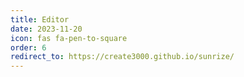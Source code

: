 ```yaml
---
title: Editor
date: 2023-11-20
icon: fas fa-pen-to-square
order: 6
redirect_to: https://create3000.github.io/sunrize/
---
```

